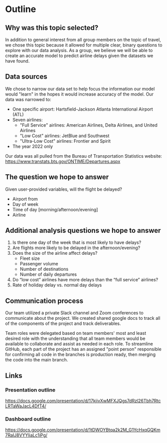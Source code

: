 # Outline

## Why was this topic selected? 
In addition to general interest from all group members on the topic of travel, we chose this topic because it allowed for multiple clear, binary questions to explore with our data analysis. As a group, we believe we will be able to create an accurate model to predict airline delays given the datasets we have found. 

## Data sources
We chose to narrow our data set to help focus the information our model would "learn" in the hopes it would increase accuracy of the model. Our data was narrowed to: 
- One specific airport: Hartsfield-Jackson Atlanta International Airport (ATL)
- Seven airlines:
    - "Full Service" airlines: American Airlines, Delta Airlines, and United Airlines
    - "Low Cost" airlines: JetBlue and Southwest
    - "Ultra-Low Cost" airlines: Frontier and Spirit
- The year 2022 only 

Our data was all pulled from the Bureau of Transportation Statistics website: https://www.transtats.bts.gov/ONTIME/Departures.aspx

## The question we hope to answer
Given user-provided variables, will the flight be delayed?
- Airport from
- Day of week
- Time of day [morning/afternoon/evening]
- Airline

## Additional analysis questions we hope to answer
1. Is there one day of the week that is most likely to have delays? 
2. Are flights more likely to be delayed in the afternoon/evening? 
3. Does the size of the airline affect delays?
    * Fleet size
    * Passenger volume
    * Number of destinations
    * Number of daily departures
4. Do “low cost” airlines have more delays than the “full service” airlines?
5. Rate of holiday delay vs. normal day delays

## Communication process
Our team utilized a private Slack channel and Zoom conferences to communicate about the project. We created shared google docs to track all of the components of the project and track deliverables. 

Team roles were delegated based on team members' most and least desired role with the understanding that all team members would be available to collaborate and assist as needed in each role. To streamline GitHub, each part of the project has an assigned "point person" responsible for confirming all code in the branches is production ready, then merging the code into the main branch. 

## Links
### Presentation outline
https://docs.google.com/presentation/d/17kjivXwMFXJQgs7dRzl26Tbh7RtcLRTaWaJacL4DfT4/
### Dashboard outline
https://docs.google.com/presentation/d/1tDWOYBtqa2k2M_G1YcHxqGQKm7RalJ8VYYliaLc1iPg/
